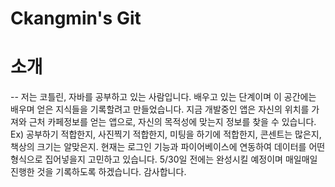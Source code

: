# Ckangmin's Git

# 소개
--
저는 코틀린, 자바를 공부하고 있는 사람입니다. 
배우고 있는 단계이며 이 공간에는 배우며 얻은 지식들을 기록할려고 만들었습니다.
지금 개발중인 앱은 자신의 위치를 가져와 근처 카페정보를 얻는 앱으로, 자신의 목적성에 맞는지 정보를 찾을 수 있습니다.
Ex) 공부하기 적합한지, 사진찍기 적합한지, 미팅을 하기에 적합한지, 콘센트는 많은지, 책상의 크기는 알맞은지.
현재는 로그인 기능과  파이어베이스에 연동하여 데이터를 어떤형식으로 집어넣을지 고민하고 있습니다.
5/30일 전에는 완성시킬 예정이며 매일매일 진행한 것을 기록하도록 하겠습니다.
감사합니다.


# 

  

<!--
**ckangmin/ckangmin** is a ✨ _special_ ✨ repository because its `README.md` (this file) appears on your GitHub profile.

Here are some ideas to get you started:



- 🔭 I’m currently working on ...
- 🌱 I’m currently learning ...
- 👯 I’m looking to collaborate on ...
- 🤔 I’m looking for help with ...
- 💬 Ask me about ...
- 📫 How to reach me: ...
- 😄 Pronouns: ...
- ⚡ Fun fact: ...
-->
